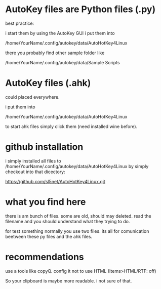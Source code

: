 # AutoKey files are Python files (.py)

best practice:

i start them by using the AutoKey GUI
i put them into   

/home/YourName/.config/autokey/data/AutoHotKey4Linux

there you probably find other sample folder like

/home/YourName/.config/autokey/data/Sample Scripts

# AutoKey files (.ahk)

could placed everywhere.

i put them into   

/home/YourName/.config/autokey/data/AutoHotKey4Linux

to start ahk files simply click them (need installed wine before).

# github installation

i simply installed all files to
/home/YourName/.config/autokey/data/AutoHotKey4Linux
by simply checkout into that dicectory:

https://github.com/sl5net/AutoHotKey4Linux.git

# what you find here

there is am bunch of files. some are old, should may deleted.
read the filename and you should understand what they trying to do.

for test something normally you use two files. 
its all for comunication beetween these py files and the ahk files.

# recommendations

use a tools like copyQ. config it not to use  HTML (Items>HTML/RTF: off)

So your clipboard is maybe more readable. i not sure of that.



